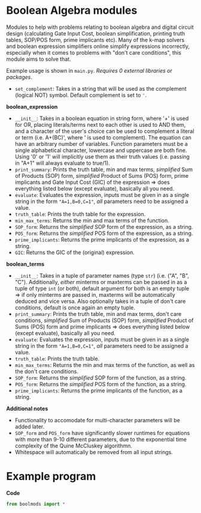 # Boolean Algebra modules
Modules to help with problems relating to boolean algebra and digital circuit design (calculating Gate Input Cost, boolean simplification, printing truth tables, SOP/POS form, prime implicants etc). Many of the k-map solvers and boolean expression simplifiers online simplify expressions incorrectly, especially when it comes to problems with "don't care conditions", this module aims to solve that. 

Example usage is shown in `main.py`.
*Requires 0 external libraries or packages*. 


- `set_complement`: Takes in a string that will be used as the complement (logical NOT) symbol. Default complement is set to `'`.

**boolean_expression**
- `__init__`: Takes in a boolean equation in string form, where '+' is used for OR, placing literals/terms next to each other is used to AND them, and a character of the user's choice can be used to complement a literal or term (i.e. A+(BC)', where ' is used to complement). The equation can have an arbitrary number of variables. Function parameters must be a single alphabetical character, lowercase and uppercase are both fine. Using '0' or '1' will implicitly use them as their truth values (i.e. passing in "A+1" will always evaluate to true/1).
- `print_summary`: Prints the truth table, min and max terms, *simplified* Sum of Products (SOP) form, *simplified* Product of Sums (POS) form, prime implicants and Gate Input Cost (GIC) of the expression => does everything listed below (except evaluate), basically all you need. 
- `evaluate`: Evaluates the expression, inputs must be given in as a single string in the form `"A=1,B=0,C=1"`, *all* parameters need to be assigned a value.
- `truth_table`: Prints the truth table for the expression.
- `min_max_terms`: Returns the min and max terms of the function.
- `SOP_form`: Returns the *simplified* SOP form of the expression, as a string. 
- `POS_form`: Returns the *simplified* POS form of the expression, as a string.
- `prime_implicants`: Returns the prime implicants of the expression, as a string.
- `GIC`: Returns the GIC of the (original) expression.



**boolean_terms**
- `__init__`: Takes in a tuple of parameter names (type `str`) (i.e. ("A", "B", "C"). Additionally, *either* minterms or maxterms can be passed in as a tuple of type `int` (or both), default argument for both is an empty tuple => if only minterms are passed in, maxterms will be automatically deduced and vice versa. Also optionally takes in a tuple of don't care conditions, default is once again an empty tuple.
- `print_summary`: Prints the truth table, min and max terms, don't care conditions, *simplified* Sum of Products (SOP) form, *simplified* Product of Sums (POS) form and prime implicants => does everything listed below (except evaluate), basically all you need. 
- `evaluate`: Evaluates the expression, inputs must be given in as a single string in the form `"A=1,B=0,C=1"`, *all* parameters need to be assigned a value.
- `truth_table`: Prints the truth table.
- `min_max_terms`: Returns the min and max terms of the function, as well as the don't care conditions.
- `SOP_form`: Returns the *simplified* SOP form of the function, as a string. 
- `POS_form`: Returns the *simplified* POS form of the function, as a string.
- `prime_implicants`: Returns the prime implicants of the function, as a string.



**Additional notes**
- Functionality to accomodate for multi-character parameters will be added later.
- `SOP_form` and `POS_form` have significantly slower runtimes for equations with more than 9-10 different parameters, due to the exponential time complexity of the Quine McCluskey algorithmn.
- Whitespace will automatically be removed from all input strings.

# Example program

**Code**
```py
from boolmods import *
```
